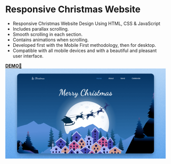 # Responsive Christmas Website

- Responsive Christmas Website Design Using HTML, CSS & JavaScript
- Includes parallax scrolling.
- Smooth scrolling in each section.
- Contains animations when scrolling.
- Developed first with the Mobile First methodology, then for desktop.
- Compatible with all mobile devices and with a beautiful and pleasant user interface.

[**DEMO💙**]()
![preview img](/preview.png)